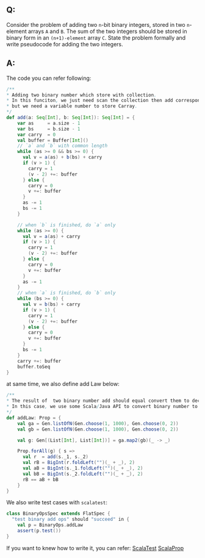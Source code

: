 ## Q:
Consider the problem of adding two `n`-bit binary integers, stored in two `n`-element arrays `A` and `B`. The sum of the two integers should be stored in binary form in an `(n+1)-element` array `C`. State the problem formally and write pseudocode for adding the two integers.

## A:

The code you can refer following:
```Scala
/**
* Adding two binary number which store with collection.
* In this funciton, we just need scan the collection then add corresponding element,
* but we need a variable number to store Carray.
*/
def add(a: Seq[Int], b: Seq[Int]): Seq[Int] = {
    var as     = a.size - 1
    var bs     = b.size - 1
    var carry  = 0
    val buffer = Buffer[Int]()
    // `a` and `b` with common length
    while (as >= 0 && bs >= 0) {
      val v = a(as) + b(bs) + carry
      if (v > 1) {
        carry = 1
        (v - 2) +=: buffer
      } else {
        carry = 0
        v +=: buffer
      }
      as -= 1
      bs -= 1
    }

    // when `b` is finished, do `a` only
    while (as >= 0) {
      val v = a(as) + carry
      if (v > 1) {
        carry = 1
        (v - 2) +=: buffer
      } else {
        carry = 0
        v +=: buffer
      }
      as -= 1
    }
    // when `a` is finished, do `b` only
    while (bs >= 0) {
      val v = b(bs) + carry
      if (v > 1) {
        carry = 1
        (v - 2) +=: buffer
      } else {
        carry = 0
        v +=: buffer
      }
      bs -= 1
    }
    carry +=: buffer
    buffer.toSeq
}
```

at same time, we also define add Law below:
```Scala
/**
* The result of  two binary number add should equal convert them to decimal then add result.
* In this case, we use some Scala/Java API to convert binary number to decimal number. It will make our code elegent.
*/
def addLaw: Prop = {
    val ga = Gen.listOfN(Gen.choose(1, 1000), Gen.choose(0, 2))
    val gb = Gen.listOfN(Gen.choose(1, 1000), Gen.choose(0, 2))

    val g: Gen[(List[Int], List[Int])] = ga.map2(gb)(_ -> _)

    Prop.forAll(g) { s =>
      val r  = add(s._1, s._2)
      val rB = BigInt(r.foldLeft("")(_ + _), 2)
      val aB = BigInt(s._1.foldLeft("")(_ + _), 2)
      val bB = BigInt(s._2.foldLeft("")(_ + _), 2)
      rB == aB + bB
    }
}
```

We also write test cases with `scalatest`:
```Scala
class BinaryOpsSpec extends FlatSpec {
  "test binary add ops" should "succeed" in {
    val p = BinaryOps.addLaw
    assert(p.test())
}
```
If you want to knew how to write it, you can refer:
[ScalaTest](http://www.scalatest.org/)
[ScalaProp](https://github.com/KnewHow/ScalaProp)
